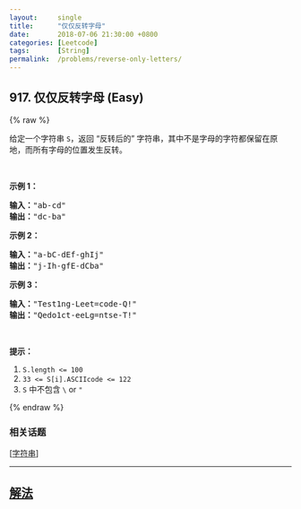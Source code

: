 ```yaml
---
layout:     single
title:      "仅仅反转字母"
date:       2018-07-06 21:30:00 +0800
categories: [Leetcode]
tags:       [String]
permalink:  /problems/reverse-only-letters/
---
```


## 917. 仅仅反转字母 (Easy)

{% raw %}

<p>给定一个字符串&nbsp;<code>S</code>，返回&nbsp;&ldquo;反转后的&rdquo;&nbsp;字符串，其中不是字母的字符都保留在原地，而所有字母的位置发生反转。</p>

<p>&nbsp;</p>

<ol>
</ol>

<p><strong>示例 1：</strong></p>

<pre><strong>输入：</strong>&quot;ab-cd&quot;
<strong>输出：</strong>&quot;dc-ba&quot;
</pre>

<p><strong>示例 2：</strong></p>

<pre><strong>输入：</strong>&quot;a-bC-dEf-ghIj&quot;
<strong>输出：</strong>&quot;j-Ih-gfE-dCba&quot;
</pre>

<p><strong>示例 3：</strong></p>

<pre><strong>输入：</strong>&quot;Test1ng-Leet=code-Q!&quot;
<strong>输出：</strong>&quot;Qedo1ct-eeLg=ntse-T!&quot;
</pre>

<p>&nbsp;</p>

<p><strong>提示：</strong></p>

<ol>
	<li><code>S.length &lt;= 100</code></li>
	<li><code>33 &lt;= S[i].ASCIIcode &lt;= 122</code>&nbsp;</li>
	<li><code>S</code> 中不包含&nbsp;<code>\</code> or <code>&quot;</code></li>
</ol>

{% endraw %}

### 相关话题
  [[字符串](https://github.com/openset/leetcode/tree/master/tag/string/README.md)]

---

## [解法](https://github.com/openset/leetcode/tree/master/problems/reverse-only-letters)
